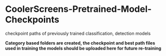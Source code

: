 # CoolerScreens-Pretrained-Model-Checkpoints
checkpoint paths of previously trained classification, detection models

**Category based folders are created, the checkpoint and best path files used in training the models should be uploaded here for future re-training**
